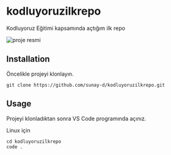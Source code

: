 # kodluyoruzilkrepo
Kodluyoruz Eğitimi kapsamında açtığım ilk repo

![proje resmi](kodluyoruzilkrepo/gitodev.jpg)

## Installation 

Öncelikle projeyi klonlayın.

```
git clone https://github.com/sunay-d/kodluyoruzilkrepo.git
```

## Usage

Projeyi klonladıktan sonra VS Code programında açınız.

Linux için

```
cd kodluyoruzilkrepo
code .
```